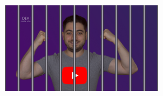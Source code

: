 [![Watch on YouTube](resources/thumbnail_youtube.jpg)](https://www.youtube.com/watch?v=H3T4ryR4LMU "Watch on YouTube")
